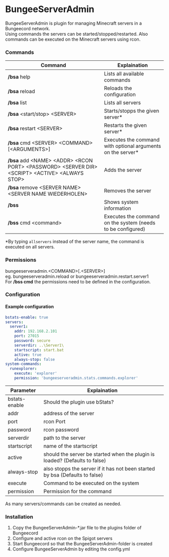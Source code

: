 # BungeeServerAdmin
BungeeServerAdmin is plugin for managing Minecraft servers in a Bungeecord network.  
Using commands the servers can be started/stopped/restarted.
Also commands can be executed on the Minecraft servers using rcon.

### Commands
Command | Explaination
----------|----------
**/bsa** help | Lists all available commands
**/bsa** reload | Reloads the configuration
**/bsa** list | Lists all servers
**/bsa** \<start/stop\> \<SERVER\> | Starts/stopps the given server\*
**/bsa** restart \<SERVER\> | Restarts the given server\*
**/bsa** cmd \<SERVER\> \<COMMAND\> [\<ARGUMENTS\>] | Executes the command with optional arguments on the server\*
**/bsa** add \<NAME\> \<ADDR\> \<RCON PORT\> \<PASSWORD\> \<SERVER DIR\> \<SCRIPT\> \<ACTIVE\> \<ALWAYS STOP\> | Adds the server
**/bsa** remove \<SERVER NAME\> \<SERVER NAME WIEDERHOLEN\> | Removes the server
**/bss** | Shows system information
**/bss** cmd \<command\> | Executes the command on the system (needs to be configured)

\*By typing `allservers` instead of the server name, the command is executed on all servers.

### Permissions
bungeeserveradmin.\<COMMAND\>[.\<SERVER\>]  
eg. bungeeserveradmin.reload or bungeeserveradmin.restart.server1  
For **/bss cmd** the permissions need to be defined in the configuration.  

### Configuration
#### Example configuration
```YAML
bstats-enable: true
servers:
  server1:
    addr: 192.168.2.101
    port: 27015
    password: secure
    serverdir: ..\Server1\
    startscript: start.bat
    active: true
    always-stop: false
system-commands:
  runexplorer:
    execute: 'explorer'
    permission: 'bungeeserveradmin.stats.commands.explorer'
```

Parameter|Explaination
----------|----------
bstats-enable|Should the plugin use bStats?
addr|address of the server
port|rcon Port
password|rcon password
serverdir|path to the server
startscript|name of the startscript
active|should the server be started when the plugin is loaded? (Defaults to false)
always-stop|also stopps the server if it has not been started by bsa (Defaults to false)
execute|Command to be executed on the system
permission|Permission for the command


As many servers/commands can be created as needed.

### Installation
1. Copy the BungeeServerAdmin-\*.jar file to the plugins folder of Bungeecord
2. Configure and active rcon on the Spigot servers
3. Start Bungeecord so that the BungeeServerAdmin-folder is created
4. Configure BungeeServerAdmin by editing the config.yml
